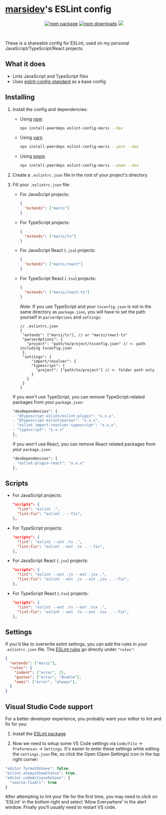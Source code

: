 # [marsidev](https://github.com/marsidev)'s ESLint config

<p align="center">
  <a href="https://npmjs.com/package/eslint-config-marsi"><img src="https://img.shields.io/npm/v/eslint-config-marsi.svg" alt="npm package" /></a>
  <a href="https://npmjs.com/package/eslint-config-marsi"><img src="https://img.shields.io/npm/dm/eslint-config-marsi.svg" alt="npm downloads" /></a>
  <a href="https://twitter.com/marsigliacr/"><img src="https://img.shields.io/twitter/follow/marsigliacr?label=Follow%20on%20Twitter" /></a>
</p>
<br/>

These is a shareable config for ESLint, used on my personal JavaScript/TypeScript/React projects.

## What it does

- Lints JavaScript and TypeScript files
- Uses [eslint-config-standard](https://github.com/standard/eslint-config-standard) as a base config

## Installing

1. Install the config and dependencies:

   - Using [npm](https://www.npmjs.com)

     ```bash
     npx install-peerdeps eslint-config-marsi --dev
     ```

   - Using [yarn](https://yarnpkg.com)

     ```bash
     npx install-peerdeps eslint-config-marsi --yarn --dev
     ```

   - Using [pnpm](https://pnpm.io)

     ```bash
     npx install-peerdeps eslint-config-marsi --pnpm --dev
     ```

2. Create a `.eslintrc.json` file in the root of your project's directory.

3. Fill your `.eslintrc.json` file:

     - For JavaScript projects:

       ```json
       {
         "extends": ["marsi"]
       }
       ```

     - For TypeScript projects:

       ```json
       {
         "extends": ["marsi/ts"]
       }
       ```

     - For JavaScript React (`.jsx`) projects:

       ```json
       {
         "extends": ["marsi/react"]
       }
       ```

     - For TypeScript React (`.tsx`) projects:

       ```json
       {
         "extends": ["marsi/react-ts"]
       }
       ```

       *Note*: If you use TypeScript and your `tsconfig.json` is not in the same directory as `package.json`, you will have to set the path yourself in `parserOptions` and `settings`:

       ```jsonc
       // .eslintrc.json
       {
        "extends": ["marsi/ts"], // or "marsi/react-ts"
        "parserOptions": {
          "project": "path/to/project/tsconfig.json" // <- path including tsconfig.json
        },
        "settings": {
            "import/resolver": {
            "typescript": {
              "project": ["path/to/project"] // <- folder path only
            }
          }
        }
       }
       ```

    If you won't use TypeScript, you can remove TypeScript-related packages from your `package.json`:

    ```diff
    "devDependencies": {
    - "@typescript-eslint/eslint-plugin": "x.x.x",
    - "@typescript-eslint/parser": "x.x.x",
    - "eslint-import-resolver-typescript": "x.x.x",
    - "typescript": "x.x.x"
    },
    ```

    If you won't use React, you can remove React-related packages from your `package.json`:

    ```diff
    "devDependencies": {
    - "eslint-plugin-react": "x.x.x"
    },
    ```

## Scripts

- For JavaScript projects:

  ```json
  "scripts": {
    "lint": "eslint .",
    "lint:fix": "eslint . --fix",
  },
  ```

- For TypeScript projects:

  ```json
  "scripts": {
    "lint": "eslint --ext .ts .",
    "lint:fix": "eslint --ext .ts . --fix",
  },
  ```

- For JavaScript React (`.jsx`) projects:

  ```json
  "scripts": {
    "lint": "eslint --ext .js --ext .jsx .",
    "lint:fix": "eslint --ext .js --ext .jsx . --fix",
  },
  ```

- For TypeScript React (`.tsx`) projects:

  ```json
  "scripts": {
    "lint": "eslint --ext .ts --ext .tsx .",
    "lint:fix": "eslint --ext .ts --ext .tsx . --fix",
  },
  ```

## Settings

If you'd like to overwrite eslint settings, you can add the rules in your `.eslintrc.json` file. The [ESLint rules](https://eslint.org/docs/rules/) go directly under `"rules"`:

```json
{
  "extends": ["marsi"],
  "rules": {
    "indent": ["error", 2],
    "quotes": ["error", "double"],
    "semi": ["error", "always"],
  }
}
```

## Visual Studio Code support

For a better developer experience, you probably want your editor to lint and fix for you:

1. Install the [ESLint package](https://marketplace.visualstudio.com/items?itemName=dbaeumer.vscode-eslint)

2. Now we need to setup some VS Code settings via `Code/File` → `Preferences` → `Settings`. It's easier to enter these settings while editing the `settings.json` file, so click the Open (Open Settings) icon in the top right corner:

  ```js
  "editor.formatOnSave": false,
  "eslint.alwaysShowStatus": true,
  "editor.codeActionsOnSave": {
    "source.fixAll": true
  }
  ```

After attempting to lint your file for the first time, you may need to click on 'ESLint' in the bottom right and select 'Allow Everywhere' in the alert window.
Finally you'll usually need to restart VS code.
